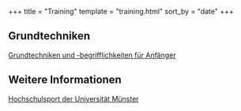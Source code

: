+++
title = "Training"
template = "training.html"
sort_by = "date"
+++

## Grundtechniken

[Grundtechniken und -begrifflichkeiten für Anfänger](/pdf/training/Begriffe.pdf)

## Weitere Informationen

[Hochschulsport der Universität Münster](https://www.uni-muenster.de/Hochschulsport/)
